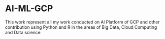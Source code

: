 # AI-ML-GCP
This work represent all my work conducted on AI Platform of GCP and other contribution using Python and R in the areas of Big Data, Cloud Computing and Data science
